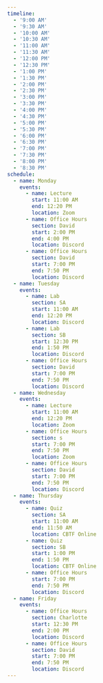 ```yaml
---
timeline:
  - '9:00 AM'
  - '9:30 AM'
  - '10:00 AM'
  - '10:30 AM'
  - '11:00 AM'
  - '11:30 AM'
  - '12:00 PM'
  - '12:30 PM'
  - '1:00 PM'
  - '1:30 PM'
  - '2:00 PM'
  - '2:30 PM'
  - '3:00 PM'
  - '3:30 PM'
  - '4:00 PM'
  - '4:30 PM'
  - '5:00 PM'
  - '5:30 PM'
  - '6:00 PM'
  - '6:30 PM'
  - '7:00 PM'
  - '7:30 PM'
  - '8:00 PM'
  - '8:30 PM'
schedule:
  - name: Monday
    events:
      - name: Lecture
        start: 11:00 AM
        end: 12:20 PM
        location: Zoom 
      - name: Office Hours
        section: David
        start: 2:00 PM
        end: 4:00 PM
        location: Discord
      - name: Office Hours
        section: David
        start: 7:00 PM
        end: 7:50 PM
        location: Discord
  - name: Tuesday
    events:
      - name: Lab 
        section: SA
        start: 11:00 AM
        end: 12:20 PM
        location: Discord 
      - name: Lab 
        section: SB
        start: 12:30 PM
        end: 1:50 PM
        location: Discord 
      - name: Office Hours
        section: David
        start: 7:00 PM
        end: 7:50 PM
        location: Discord
  - name: Wednesday
    events:
      - name: Lecture
        start: 11:00 AM
        end: 12:20 PM
        location: Zoom 
      - name: Office Hours
        section: s
        start: 7:00 PM
        end: 7:50 PM
        location: Zoom 
      - name: Office Hours
        section: David
        start: 7:00 PM
        end: 7:50 PM
        location: Discord
  - name: Thursday
    events:
      - name: Quiz 
        section: SA
        start: 11:00 AM
        end: 11:50 AM
        location: CBTF Online 
      - name: Quiz 
        section: SB
        start: 1:00 PM
        end: 1:50 PM
        location: CBTF Online 
      - name: Office Hours
        start: 7:00 PM
        end: 7:50 PM
        location: Discord
  - name: Friday
    events:
      - name: Office Hours 
        section: Charlotte
        start: 12:30 PM
        end: 2:00 PM
        location: Discord
      - name: Office Hours
        section: David
        start: 7:00 PM
        end: 7:50 PM
        location: Discord
---
```

